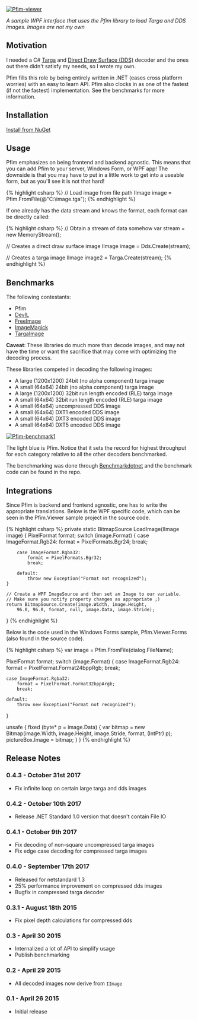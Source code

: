 [![Pfim-viewer](img/pfim-viewer.png)](img/pfim-viewer.png)

*A sample WPF interface that uses the Pfim library to load Targa and DDS images. Images are not my own*

## Motivation

I needed a C# [Targa](https://en.wikipedia.org/wiki/Truevision_TGA) and
[Direct Draw Surface (DDS)](https://en.wikipedia.org/wiki/DirectDraw_Surface)
decoder and the ones out there didn't satisfy my needs, so I wrote my own.

Pfim fills this role by being entirely written in .NET (eases cross platform
worries) with an easy to learn API. Pfim also clocks in as one of the fastest
(if not the fastest) implementation. See the benchmarks for more information.

## Installation

[Install from NuGet](http://www.nuget.org/packages/Pfim/)

## Usage

Pfim emphasizes on being frontend and backend agnostic. This means that you
can add Pfim to your server, Windows Form, or WPF app! The downside is that
you may have to put in a little work to get into a useable form, but as you'll
see it is not that hard!

{% highlight csharp %}
// Load image from file path
IImage image = Pfim.FromFile(@"C:\image.tga");
{% endhighlight %}

If one already has the data stream and knows the format, each format can be directly called:

{% highlight csharp %}
// Obtain a stream of data somehow
var stream = new MemoryStream();

// Creates a direct draw surface image
IImage image = Dds.Create(stream);

// Creates a targa image
IImage image2 = Targa.Create(stream);
{% endhighlight %}

## Benchmarks

The following contestants:

- Pfim
- [DevIL](http://openil.sourceforge.net/)
- [FreeImage](http://freeimage.sourceforge.net/)
- [ImageMagick](https://www.imagemagick.org/script/index.php)
- [TargaImage](https://www.codeproject.com/Articles/31702/NET-Targa-Image-Reader)

**Caveat**: These libraries do much more than decode images, and may not have the time or want the sacrifice that may come with optimizing the decoding process.

These libraries competed in decoding the following images:

- A large (1200x1200) 24bit (no alpha component) targa image
- A small (64x64) 24bit (no alpha component) targa image
- A large (1200x1200) 32bit run length encoded (RLE) targa image
- A small (64x64) 32bit run length encoded (RLE) targa image
- A small (64x64) uncompressed DDS image
- A small (64x64) DXT1 encoded DDS image
- A small (64x64) DXT3 encoded DDS image
- A small (64x64) DXT5 encoded DDS image

[![Pfim-benchmark1](img/benchmark.png)](img/benchmark.png)

The light blue is Pfim. Notice that it sets the record for highest throughput for each category relative to all the other decoders benchmarked.

The benchmarking was done through [Benchmarkdotnet](https://github.com/dotnet/BenchmarkDotNet) and the benchmark code can
be found in the repo.

## Integrations

Since Pfim is backend and frontend agnostic, one has to write the appropriate translations. Below is the WPF specific code, which can be seen in the Pfim.Viewer sample project in the source code.

{% highlight csharp %}
private static BitmapSource LoadImage(IImage image)
{
    PixelFormat format;
    switch (image.Format)
    {
        case ImageFormat.Rgb24:
            format = PixelFormats.Bgr24;
            break;

        case ImageFormat.Rgba32:
            format = PixelFormats.Bgr32;
            break;

        default:
            throw new Exception("Format not recognized");
    }

    // Create a WPF ImageSource and then set an Image to our variable.
    // Make sure you notify property changes as appropriate ;)
    return BitmapSource.Create(image.Width, image.Height,
        96.0, 96.0, format, null, image.Data, image.Stride);
}
{% endhighlight %}

Below is the code used in the Windows Forms sample, Pfim.Viewer.Forms (also found in the source code).

{% highlight csharp %}
var image = Pfim.FromFile(dialog.FileName);

PixelFormat format;
switch (image.Format)
{
    case ImageFormat.Rgb24:
        format = PixelFormat.Format24bppRgb;
        break;

    case ImageFormat.Rgba32:
        format = PixelFormat.Format32bppArgb;
        break;

    default:
        throw new Exception("Format not recognized");
}

unsafe
{
    fixed (byte* p = image.Data)
    {
        var bitmap = new Bitmap(image.Width, image.Height, image.Stride, format, (IntPtr) p);
        pictureBox.Image = bitmap;
    }
}
{% endhighlight %}

## Release Notes

### 0.4.3 - October 31st 2017
* Fix infinite loop on certain large targa and dds images

### 0.4.2 - October 10th 2017
* Release .NET Standard 1.0 version that doesn't contain File IO

### 0.4.1 - October 9th 2017
* Fix decoding of non-square uncompressed targa images
* Fix edge case decoding for compressed targa images

### 0.4.0 - September 17th 2017
* Released for netstandard 1.3
* 25% performance improvement on compressed dds images
* Bugfix in compressed targa decoder

### 0.3.1 - August 18th 2015
* Fix pixel depth calculations for compressed dds

### 0.3 - April 30 2015
* Internalized a lot of API to simplify usage
* Publish benchmarking

### 0.2 - April 29 2015
* All decoded images now derive from `IImage`

### 0.1 - April 26 2015
* Initial release
